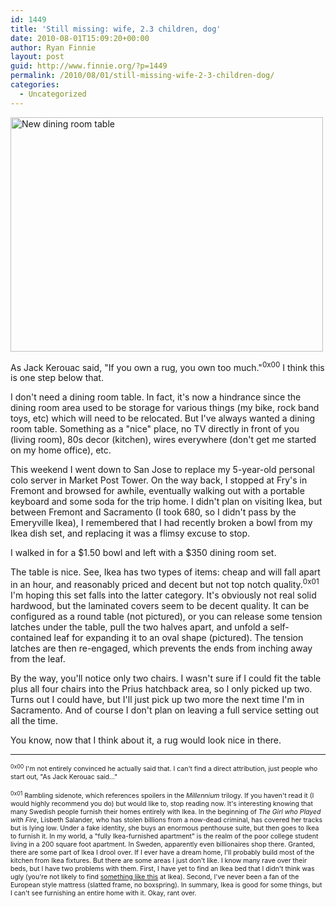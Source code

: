```yaml
---
id: 1449
title: 'Still missing: wife, 2.3 children, dog'
date: 2010-08-01T15:09:20+00:00
author: Ryan Finnie
layout: post
guid: http://www.finnie.org/?p=1449
permalink: /2010/08/01/still-missing-wife-2-3-children-dog/
categories:
  - Uncategorized
---
```

[<img src="http://farm5.static.flickr.com/4137/4850509973_a3ced98e2a.jpg" width="500" height="375" alt="New dining room table" />](http://www.flickr.com/photos/fo0bar/4850509973/ "New dining room table by Ryan Finnie, on Flickr")

As Jack Kerouac said, "If you own a rug, you own too much."<sup>0x00</sup> I think this is one step below that.

I don't need a dining room table. In fact, it's now a hindrance since the dining room area used to be storage for various things (my bike, rock band toys, etc) which will need to be relocated. But I've always wanted a dining room table. Something as a "nice" place, no TV directly in front of you (living room), 80s decor (kitchen), wires everywhere (don't get me started on my home office), etc.

This weekend I went down to San Jose to replace my 5-year-old personal colo server in Market Post Tower. On the way back, I stopped at Fry's in Fremont and browsed for awhile, eventually walking out with a portable keyboard and some soda for the trip home. I didn't plan on visiting Ikea, but between Fremont and Sacramento (I took 680, so I didn't pass by the Emeryville Ikea), I remembered that I had recently broken a bowl from my Ikea dish set, and replacing it was a flimsy excuse to stop.

I walked in for a $1.50 bowl and left with a $350 dining room set.

The table is nice. See, Ikea has two types of items: cheap and will fall apart in an hour, and reasonably priced and decent but not top notch quality.<sup>0x01</sup> I'm hoping this set falls into the latter category. It's obviously not real solid hardwood, but the laminated covers seem to be decent quality. It can be configured as a round table (not pictured), or you can release some tension latches under the table, pull the two halves apart, and unfold a self-contained leaf for expanding it to an oval shape (pictured). The tension latches are then re-engaged, which prevents the ends from inching away from the leaf.

By the way, you'll notice only two chairs. I wasn't sure if I could fit the table plus all four chairs into the Prius hatchback area, so I only picked up two. Turns out I could have, but I'll just pick up two more the next time I'm in Sacramento. And of course I don't plan on leaving a full service setting out all the time.

You know, now that I think about it, a rug would look nice in there.

* * *

<span style="font-size: 75%"><sup>0x00</sup> I'm not entirely convinced he actually said that. I can't find a direct attribution, just people who start out, "As Jack Kerouac said..."</span>

<span style="font-size: 75%"><sup>0x01</sup> Rambling sidenote, which references spoilers in the <em>Millennium</em> trilogy. If you haven't read it (I would highly recommend you do) but would like to, stop reading now. It's interesting knowing that many Swedish people furnish their homes entirely with Ikea. In the beginning of <em>The Girl who Played with Fire</em>, Lisbeth Salander, who has stolen billions from a now-dead criminal, has covered her tracks but is lying low. Under a fake identity, she buys an enormous penthouse suite, but then goes to Ikea to furnish it. In my world, a "fully Ikea-furnished apartment" is the realm of the poor college student living in a 200 square foot apartment. In Sweden, apparently even billionaires shop there. Granted, there are some part of Ikea I drool over. If I ever have a dream home, I'll probably build most of the kitchen from Ikea fixtures. But there are some areas I just don't like. I know many rave over their beds, but I have two problems with them. First, I have yet to find an Ikea bed that I didn't think was ugly (you're not likely to find <a href="http://www.finnie.org/2008/02/16/new-bed/">something like this</a> at Ikea). Second, I've never been a fan of the European style mattress (slatted frame, no boxspring). In summary, Ikea is good for some things, but I can't see furnishing an entire home with it. Okay, rant over.</span>
